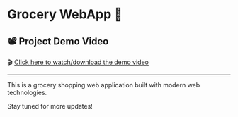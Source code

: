 # Grocery WebApp 🛒

## 📽️ Project Demo Video

🎬 [Click here to watch/download the demo video](https://drive.google.com/file/d/1K_Cuo_BzH5O3pwV9j93xLYRb3l61p-8Y/view?usp=drive_link)

---

This is a grocery shopping web application built with modern web technologies.

Stay tuned for more updates!
